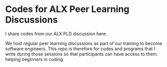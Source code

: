 # Codes for ALX Peer Learning Discussions
I share codes from our ALX PLD discussion here.

We host regular peer learning discussions as part of our training to become software engineers. This repo is therefore for codes and programs that I write during those sessions so that participants can have access to them.
helping beginners in coding
